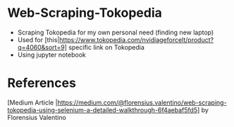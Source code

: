 # Web-Scraping-Tokopedia
* Scraping Tokopedia for my own personal need (finding new laptop)
* Used for [this|https://www.tokopedia.com/nvidiageforcelt/product?q=4060&sort=9] specific link on Tokopedia
* Using jupyter notebook



# References
[Medium Article |https://medium.com/@florensius.valentino/web-scraping-tokopedia-using-selenium-a-detailed-walkthrough-6f4aebaf5fd5] by Florensius Valentino
